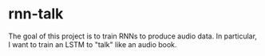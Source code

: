 # rnn-talk

The goal of this project is to train RNNs to produce audio data. In particular, I want to train an LSTM to "talk" like an audio book.

